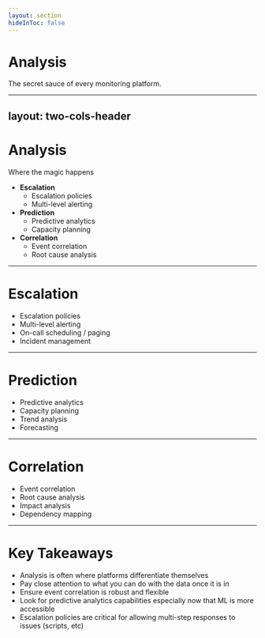 ```yaml
---
layout: section
hideInToc: false
---
```


<PresenterTimer :minutes="0" :seconds="10" />

# Analysis

The secret sauce of every monitoring platform.

---
layout: two-cols-header
---

<PresenterTimer :minutes="5" :seconds="0" />

# Analysis

Where the magic happens

- **Escalation**
  - Escalation policies
  - Multi-level alerting
- **Prediction**
  - Predictive analytics
  - Capacity planning
- **Correlation**
  - Event correlation
  - Root cause analysis

---

# Escalation

- Escalation policies
- Multi-level alerting
- On-call scheduling / paging
- Incident management

---

# Prediction

- Predictive analytics
- Capacity planning
- Trend analysis
- Forecasting

---

# Correlation

- Event correlation
- Root cause analysis
- Impact analysis
- Dependency mapping

---

# Key Takeaways

- Analysis is often where platforms differentiate themselves
- Pay close attention to what you can do with the data once it is in
- Ensure event correlation is robust and flexible
- Look for predictive analytics capabilities especially now that ML is more accessible
- Escalation policies are critical for allowing multi-step responses to issues (scripts, etc)

<!--
